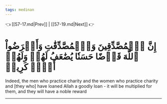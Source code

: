 ```yaml
---
tags: medinan
---
```


👈 [[57-17.md|Prev]] | [[57-19.md|Next]] 👉

# إِنَّ ٱلۡمُصَّدِّقِينَ وَٱلۡمُصَّدِّقَٰتِ وَأَقۡرَضُواْ ٱللَّهَ قَرۡضًا حَسَنٗا يُضَٰعَفُ لَهُمۡ وَلَهُمۡ أَجۡرٞ كَرِيمٞ

Indeed, the men who practice charity and the women who practice charity and [they who] have loaned Allah a goodly loan - it will be multiplied for them, and they will have a noble reward

---

